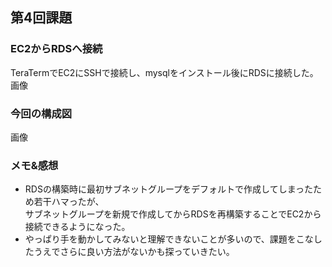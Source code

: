 ## 第4回課題
### EC2からRDSへ接続
TeraTermでEC2にSSHで接続し、mysqlをインストール後にRDSに接続した。  
画像

### 今回の構成図
画像

### メモ&感想
* RDSの構築時に最初サブネットグループをデフォルトで作成してしまったため若干ハマったが、  
サブネットグループを新規で作成してからRDSを再構築することでEC2から接続できるようになった。
* やっぱり手を動かしてみないと理解できないことが多いので、課題をこなしたうえでさらに良い方法がないかも探っていきたい。